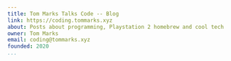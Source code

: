 ```yaml
---
title: Tom Marks Talks Code -- Blog
link: https://coding.tommarks.xyz
about: Posts about programming, Playstation 2 homebrew and cool tech
owner: Tom Marks
email: coding@tommarks.xyz
founded: 2020
...
```

